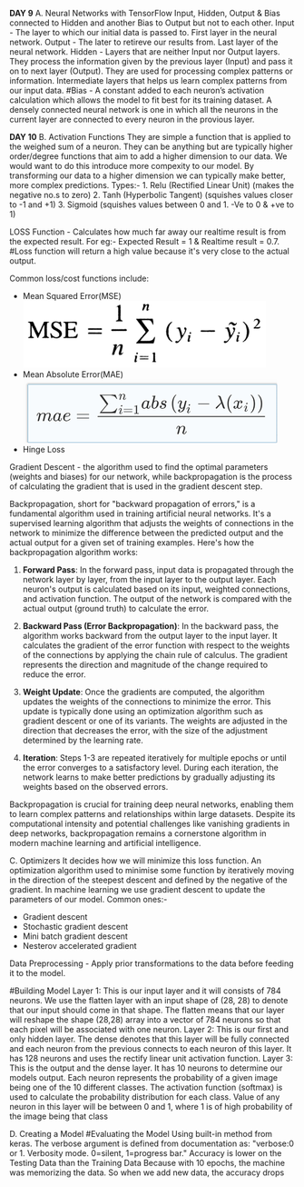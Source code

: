 __**DAY 9**__
A. Neural Networks with TensorFlow
Input, Hidden, Output & Bias connected to Hidden and another Bias to Output but not to each other.
Input - The layer to which our initial data is passed to. First layer in the neural network.
Output - The later to retireve our results from.  Last layer of the neural network.
Hidden - Layers that are neither Input nor Output layers. They process the information given by the previous layer (Input) and pass it on to next layer (Output). They are used for processing complex patterns or information. Intermediate layers that helps us learn complex patterns from our input data.
#Bias - A constant added to each neuron’s activation calculation which allows the model to fit best for its training dataset.
A densely connected neural network is one in which all the neurons in the current layer are connected to every neuron in the provious layer.

__**DAY 10**__
B. Activation Functions
They are simple a function that is applied to the weighed sum of a neuron. They can be anything but are typically higher order/degree functions that aim to add a higher dimension to our data. We would want to do this introduce more compexity to our model. By transforming our data to a higher dimension we can typically make better, more complex predictions. 
Types:- 
    1. Relu (Rectified Linear Unit) (makes the negative no.s to zero)
    2. Tanh (Hyperbolic Tangent) (squishes values closer to -1 and +1)
    3. Sigmoid (squishes values between 0 and 1. -Ve to 0 & +ve to 1)

LOSS Function - Calculates how much far away our realtime result is from the expected result.
For eg:- Expected Result = 1 & Realtime result = 0.7. 
#Loss function will return a high value because it's very close to the actual output.

Common loss/cost functions include:
- Mean Squared Error(MSE)
![alt text](mse.png)
- Mean Absolute Error(MAE)
![alt text](mae.png)
- Hinge Loss

Gradient Descent - the algorithm used to find the optimal parameters (weights and biases) for our network, while backpropagation is the process of calculating the gradient that is used in the gradient descent step.


Backpropagation, short for "backward propagation of errors," is a fundamental algorithm used in training artificial neural networks. It's a supervised learning algorithm that adjusts the weights of connections in the network to minimize the difference between the predicted output and the actual output for a given set of training examples.
Here's how the backpropagation algorithm works:
1. **Forward Pass**: In the forward pass, input data is propagated through the network layer by layer, from the input layer to the output layer. Each neuron's output is calculated based on its input, weighted connections, and activation function. The output of the network is compared with the actual output (ground truth) to calculate the error.

2. **Backward Pass (Error Backpropagation)**: In the backward pass, the algorithm works backward from the output layer to the input layer. It calculates the gradient of the error function with respect to the weights of the connections by applying the chain rule of calculus. The gradient represents the direction and magnitude of the change required to reduce the error.

3. **Weight Update**: Once the gradients are computed, the algorithm updates the weights of the connections to minimize the error. This update is typically done using an optimization algorithm such as gradient descent or one of its variants. The weights are adjusted in the direction that decreases the error, with the size of the adjustment determined by the learning rate.

4. **Iteration**: Steps 1-3 are repeated iteratively for multiple epochs or until the error converges to a satisfactory level. During each iteration, the network learns to make better predictions by gradually adjusting its weights based on the observed errors.

Backpropagation is crucial for training deep neural networks, enabling them to learn complex patterns and relationships within large datasets. Despite its computational intensity and potential challenges like vanishing gradients in deep networks, backpropagation remains a cornerstone algorithm in modern machine learning and artificial intelligence.


C. Optimizers 
It decides how we will minimize this loss function.
An optimization algorithm used to minimise some function by iteratively moving in the direction of the steepest descent and defined by the negative of the gradient. In machine learning we use gradient descent to update the parameters of our model.
Common ones:-
- Gradient descent
- Stochastic gradient descent
- Mini batch gradient descent 
- Nesterov accelerated gradient

Data Preprocessing - Apply prior transformations to the data before feeding it to the model.

#Building Model
Layer 1: This is our input layer and it will consists of 784 neurons. We use the flatten layer with an input shape of (28, 28) to denote that our input should come in that shape. The flatten means that our layer will reshape the shape (28,28) array into a vector of 784 neurons so that each pixel will be associated with one neuron.
Layer 2: This is our first and only hidden layer. The dense denotes that this layer will be fully connected and each neuron from the previous   connects to each neuron of this layer. It has 128 neurons and uses the rectify linear unit activation function.
Layer 3:  This is the output and the dense layer. It has 10 neurons to determine our models output. Each neuron represents the probability of a given image being one of the 10 different classes. The activation function (softmax) is used to calculate the probability distribution for each class. Value of any neuron in this layer will be between 0 and 1, where 1 is of high probability of the image being that class


D. Creating a Model
#Evaluating the Model
Using built-in method from keras.
The verbose argument is defined from documentation as: "verbose:0 or 1. Verbosity mode. 0=silent, 1=progress bar."
Accuracy is lower on the Testing Data than the Training Data
Because with 10 epochs, the machine was memorizing the data.
So when we add new data, the accuracy drops
